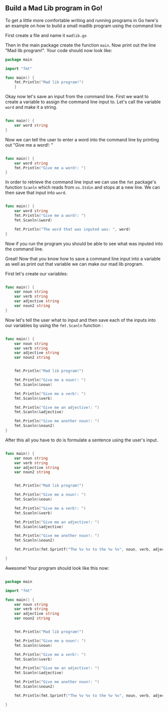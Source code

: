 ## Build a Mad Lib program in Go!


To get a little more comfortable writing and running programs in Go here's an example on how to build a small madlib program using the command line

First create a file and name it `madlib.go` 

Then in the main package create the function `main`. Now print out the line "Mad lib program!". Your code should now look like:

```go
package main

import "fmt"

func main() {
	fmt.Println("Mad lib program!")
	}
```

Okay now let's save an input from the command line. First we want to create a variable to assign the command line input to. Let's call the variable `word` and make it a string.

```go

func main() {
	var word string	
}

```
Now we can tell the user to enter a word into the command line by printing out "Give me a word!: "

```go

func main() {
	var word string	
	fmt.Println("Give me a word!: ")
}

```

In order to retrieve the command line input we can use the `fmt` package's function `Scanln` which reads from `os.Stdin` and stops at a new line. We can then save that input into `word`.

```go

func main() {
	var word string	
	fmt.Println("Give me a word!: ")
	fmt.Scanln(&word)

	fmt.Println("The word that was inputed was: ", word)
}

```

Now if you run the program you should be able to see what was inputed into the command line.

Great! Now that you know how to save a command line input into a variable as well as print out that variable we can make our mad lib program.

First let's create our variables:

```go

func main() {
	var noun string
	var verb string
	var adjective string
	var noun2 string
}

```

Now let's tell the user what to input and then save each of the inputs into our variables by using the `fmt.Scanln` function :

```go

func main() {
	var noun string
	var verb string
	var adjective string
	var noun2 string


	fmt.Println("Mad lib program!")

	fmt.Println("Give me a noun!: ")
	fmt.Scanln(&noun)

	fmt.Println("Give me a verb!: ")
	fmt.Scanln(&verb)

	fmt.Println("Give me an adjective!: ")
	fmt.Scanln(&adjective)

	fmt.Println("Give me another noun!: ")
	fmt.Scanln(&noun2)
}

```

After this all you have to do is formulate a sentence using the user's input.

```go

func main() {
	var noun string
	var verb string
	var adjective string
	var noun2 string


	fmt.Println("Mad lib program!")

	fmt.Println("Give me a noun!: ")
	fmt.Scanln(&noun)

	fmt.Println("Give me a verb!: ")
	fmt.Scanln(&verb)

	fmt.Println("Give me an adjective!: ")
	fmt.Scanln(&adjective)

	fmt.Println("Give me another noun!: ")
	fmt.Scanln(&noun2)

	fmt.Println(fmt.Sprintf("The %v %v to the %v %v", noun, verb, adjective, noun2))

}

```

Awesome! Your program should look like this now:

```go

package main

import "fmt"

func main() {
	var noun string
	var verb string
	var adjective string
	var noun2 string


	fmt.Println("Mad lib program!")

	fmt.Println("Give me a noun!: ")
	fmt.Scanln(&noun)

	fmt.Println("Give me a verb!: ")
	fmt.Scanln(&verb)

	fmt.Println("Give me an adjective!: ")
	fmt.Scanln(&adjective)

	fmt.Println("Give me another noun!: ")
	fmt.Scanln(&noun2)

	fmt.Println(fmt.Sprintf("The %v %v to the %v %v", noun, verb, adjective, noun2))

}

```
